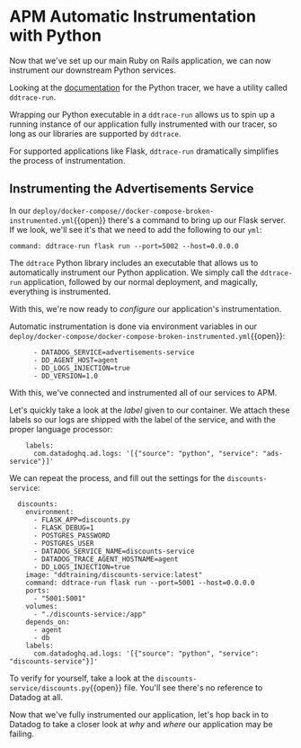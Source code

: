 # APM Automatic Instrumentation with Python

Now that we've set up our main Ruby on Rails application, we can now instrument our downstream Python services.

Looking at the [documentation](https://docs.datadoghq.com/tracing/setup_overview/setup/python/?tab=containers) for the Python tracer, we have a utility called `ddtrace-run`. 

Wrapping our Python executable in a `ddtrace-run` allows us to spin up a running instance of our application fully instrumented with our tracer, so long as our libraries are supported by `ddtrace`.

For supported applications like Flask, `ddtrace-run` dramatically simplifies the process of instrumentation.

## Instrumenting the Advertisements Service

In our `deploy/docker-compose//docker-compose-broken-instrumented.yml`{{open}} there's a command to bring up our Flask server. If we look, we'll see it's that we need to add the following to our `yml`:

```
command: ddtrace-run flask run --port=5002 --host=0.0.0.0
```

The `ddtrace` Python library includes an executable that allows us to automatically instrument our Python application. We simply call the `ddtrace-run` application, followed by our normal deployment, and magically, everything is instrumented.

With this, we're now ready to _configure_ our application's instrumentation.

Automatic instrumentation is done via environment variables in our `deploy/docker-compose/docker-compose-broken-instrumented.yml`{{open}}:

```
      - DATADOG_SERVICE=advertisements-service
      - DD_AGENT_HOST=agent
      - DD_LOGS_INJECTION=true
      - DD_VERSION=1.0
```

With this, we've connected and instrumented all of our services to APM.

Let's quickly take a look at the _label_ given to our container. We attach these labels so our logs are shipped with the label of the service, and with the proper language processor:

```
    labels:
      com.datadoghq.ad.logs: '[{"source": "python", "service": "ads-service"}]'
```

We can repeat the process, and fill out the settings for the `discounts-service`:

```
  discounts:
    environment:
      - FLASK_APP=discounts.py
      - FLASK_DEBUG=1
      - POSTGRES_PASSWORD
      - POSTGRES_USER
      - DATADOG_SERVICE_NAME=discounts-service
      - DATADOG_TRACE_AGENT_HOSTNAME=agent
      - DD_LOGS_INJECTION=true
    image: "ddtraining/discounts-service:latest"
    command: ddtrace-run flask run --port=5001 --host=0.0.0.0
    ports:
      - "5001:5001"
    volumes:
      - "./discounts-service:/app"
    depends_on:
      - agent
      - db
    labels:
      com.datadoghq.ad.logs: '[{"source": "python", "service": "discounts-service"}]'
```

To verify for yourself, take a look at the `discounts-service/discounts.py`{{open}} file. You'll see there's no reference to Datadog at all.

Now that we've fully instrumented our application, let's hop back in to Datadog to take a closer look at _why_ and _where_ our application may be failing.